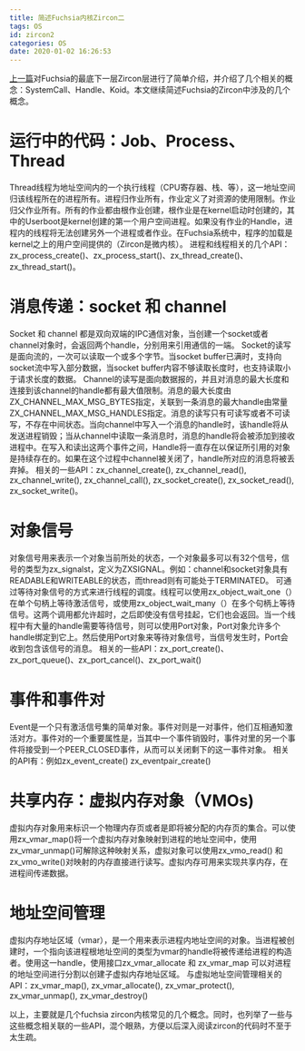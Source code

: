 ```yaml
---
title: 简述Fuchsia内核Zircon二
tags: OS
id: zircon2
categories: OS
date: 2020-01-02 16:26:53
---
```


[上一篇](https://www.robotshell.com/2019/12/25/os/zircon/)对Fuchsia的最底下一层Zircon层进行了简单介绍，并介绍了几个相关的概念：SystemCall、Handle、Koid。本文继续简述Fuchsia的Zircon中涉及的几个概念。
<!-- more-->
# 运行中的代码：Job、Process、Thread
Thread线程为地址空间内的一个执行线程（CPU寄存器、栈、等），这一地址空间归该线程所在的进程所有。进程归作业所有，作业定义了对资源的使用限制。作业归父作业所有。所有的作业都由根作业创建，根作业是在kernel启动时创建的，其中的Userboot是kernel创建的第一个用户空间进程。如果没有作业的Handle，进程内的线程将无法创建另外一个进程或者作业。在Fuchsia系统中，程序的加载是kernel之上的用户空间提供的（Zircon是微内核）。
进程和线程相关的几个API：zx_process_create()、zx_process_start()、zx_thread_create()、zx_thread_start()。

# 消息传递：socket 和 channel
Socket 和 channel 都是双向双端的IPC通信对象，当创建一个socket或者channel对象时，会返回两个handle，分别用来引用通信的一端。
Socket的读写是面向流的，一次可以读取一个或多个字节。当socket buffer已满时，支持向socket流中写入部分数据，当socket buffer内容不够读取长度时，也支持读取小于请求长度的数据。
Channel的读写是面向数据报的，并且对消息的最大长度和连接到该channel的handle都有最大值限制。消息的最大长度由ZX_CHANNEL_MAX_MSG_BYTES指定，关联到一条消息的最大handle由常量ZX_CHANNEL_MAX_MSG_HANDLES指定。消息的读写只有可读写或者不可读写，不存在中间状态。当向channel中写入一个消息的handle时，该handle将从发送进程销毁；当从channel中读取一条消息时，消息的handle将会被添加到接收进程中。在写入和读出这两个事件之间，Handle将一直存在以保证所引用的对象是持续存在的。如果在这个过程中channel被关闭了，handle所对应的消息将被丢弃掉。
相关的一些API：zx_channel_create(), zx_channel_read(), zx_channel_write(), zx_channel_call(), zx_socket_create(), zx_socket_read(), zx_socket_write()。

# 对象信号
对象信号用来表示一个对象当前所处的状态，一个对象最多可以有32个信号，信号的类型为zx_signalst，定义为ZXSIGNAL。例如：channel和socket对象具有READABLE和WRITEABLE的状态，而thread则有可能处于TERMINATED。
可通过等待对象信号的方式来进行线程的调度。线程可以使用zx_object_wait_one（）在单个句柄上等待激活信号，或使用zx_object_wait_many（）在多个句柄上等待信号。这两个调用都允许超时，之后即使没有信号挂起，它们也会返回。当一个线程中有大量的handle需要等待信号，则可以使用Port对象，Port对象允许多个handle绑定到它上。然后使用Port对象来等待对象信号，当信号发生时，Port会收到包含该信号的消息。
相关的一些API：zx_port_create()、zx_port_queue()、zx_port_cancel()、zx_port_wait()

# 事件和事件对
Event是一个只有激活信号集的简单对象。事件对则是一对事件，他们互相通知激活对方。事件对的一个重要属性是，当其中一个事件销毁时，事件对里的另一个事件将接受到一个PEER_CLOSED事件，从而可以关闭剩下的这一事件对象。
相关的API有：例如zx_event_create() zx_eventpair_create()

# 共享内存：虚拟内存对象（VMOs)
虚拟内存对象用来标识一个物理内存页或者是即将被分配的内存页的集合。可以使用zx_vmar_map()将一个虚拟内存对象映射到进程的地址空间中，使用zx_vmar_unmap()可解除这种映射关系，虚拟对象可以使用zx_vmo_read() 和 zx_vmo_write()对映射的内存直接进行读写。虚拟内存可用来实现共享内存，在进程间传递数据。

# 地址空间管理
虚拟内存地址区域（vmar），是一个用来表示进程内地址空间的对象。当进程被创建时，一个指向该进程根地址空间的类型为vmar的handle将被传递给进程的构造者。使用这一handle，使用接口zx_vmar_allocate 和 zx_vmar_map 可以对进程的地址空间进行分割以创建子虚拟内存地址区域。
与虚拟地址空间管理相关的API：zx_vmar_map(), zx_vmar_allocate(), zx_vmar_protect(), zx_vmar_unmap(), zx_vmar_destroy()

以上，主要就是几个fuchsia zircon内核常见的几个概念。同时，也列举了一些与这些概念相关联的一些API，混个眼熟，方便以后深入阅读zircon的代码时不至于太生疏。
